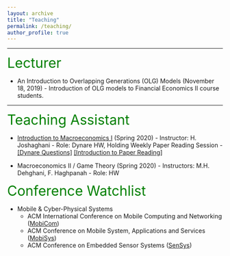 ```yaml
---
layout: archive
title: "Teaching"
permalink: /teaching/
author_profile: true
---
```


---
<font size="6" color="green">Lecturer</font>

- An Introduction to Overlapping Generations (OLG) Models (November 18, 2019)
      - Introduction of OLG models to Financial Economics II course students.

---
<font size="6" color="green">Teaching Assistant</font>

- [Introduction to Macroeconomics I](https://teias.institute/faculty/joshaghani/introduction-to-modern-macroeconomics-i/)
  (Spring 2020)
      - Instructor: H. Joshaghani
      - Role: Dynare HW, Holding Weekly Paper Reading Session
      - [[Dynare Questions]](https://peymanshahidi.github.io/codes/) [[Introduction to Paper Reading]](http://peymanshahidi.github.io/files/Presentation_and_Summarizing_Guidelines2020.pdf)

- Macroeconomics II / Game Theory (Spring 2020)
      - Instructors: M.H. Dehghani, F. Haghpanah
      - Role: HW

<font size="6" color="green"> Conference Watchlist </font>

- Mobile & Cyber-Physical Systems
	- ACM International Conference on Mobile Computing and Networking ([MobiCom](http://portal.core.edu.au/conf-ranks/27/))
	- ACM Conference on Mobile System, Applications and Services ([MobiSys](http://portal.core.edu.au/conf-ranks/45/))
	- ACM Conference on Embedded Sensor Systems ([SenSys](http://portal.core.edu.au/conf-ranks/15/))
